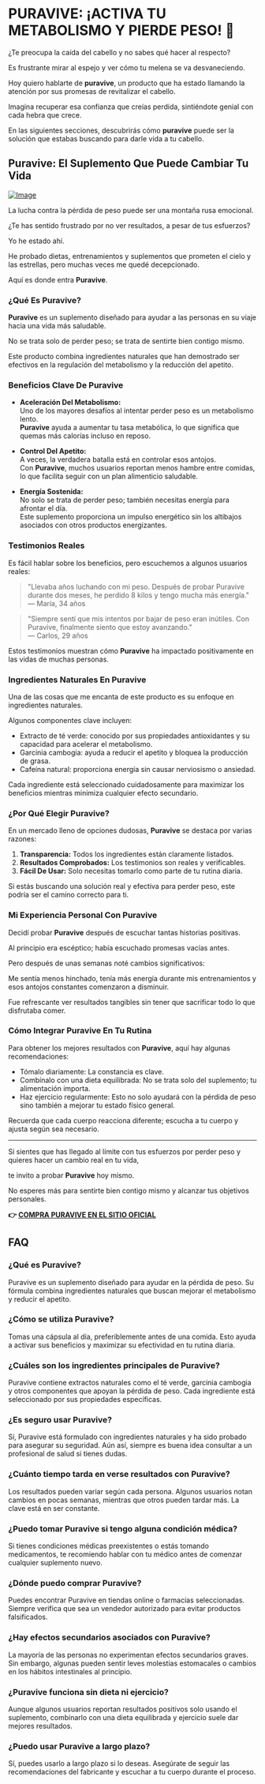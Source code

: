 # PURAVIVE: ¡ACTIVA TU METABOLISMO Y PIERDE PESO! 🌟

¿Te preocupa la caída del cabello y no sabes qué hacer al respecto? 

Es frustrante mirar al espejo y ver cómo tu melena se va desvaneciendo. 

Hoy quiero hablarte de **puravive**, un producto que ha estado llamando la atención por sus promesas de revitalizar el cabello. 

Imagina recuperar esa confianza que creías perdida, sintiéndote genial con cada hebra que crece. 

En las siguientes secciones, descubrirás cómo **puravive** puede ser la solución que estabas buscando para darle vida a tu cabello.

## Puravive: El Suplemento Que Puede Cambiar Tu Vida

[![Image](https://puravive.com/assets/images/1-desktop.png)](https://gchaffi.com/y45FisXs)

La lucha contra la pérdida de peso puede ser una montaña rusa emocional. 

¿Te has sentido frustrado por no ver resultados, a pesar de tus esfuerzos?

Yo he estado ahí.

He probado dietas, entrenamientos y suplementos que prometen el cielo y las estrellas, pero muchas veces me quedé decepcionado.

Aquí es donde entra **Puravive**.

### ¿Qué Es Puravive?

**Puravive** es un suplemento diseñado para ayudar a las personas en su viaje hacia una vida más saludable. 

No se trata solo de perder peso; se trata de sentirte bien contigo mismo.

Este producto combina ingredientes naturales que han demostrado ser efectivos en la regulación del metabolismo y la reducción del apetito.

### Beneficios Clave De Puravive

- **Aceleración Del Metabolismo:**  
  Uno de los mayores desafíos al intentar perder peso es un metabolismo lento.  
  **Puravive** ayuda a aumentar tu tasa metabólica, lo que significa que quemas más calorías incluso en reposo.

- **Control Del Apetito:**  
  A veces, la verdadera batalla está en controlar esos antojos.  
  Con **Puravive**, muchos usuarios reportan menos hambre entre comidas, lo que facilita seguir con un plan alimenticio saludable.

- **Energía Sostenida:**  
  No solo se trata de perder peso; también necesitas energía para afrontar el día.  
  Este suplemento proporciona un impulso energético sin los altibajos asociados con otros productos energizantes.

### Testimonios Reales

Es fácil hablar sobre los beneficios, pero escuchemos a algunos usuarios reales:

> "Llevaba años luchando con mi peso. Después de probar Puravive durante dos meses, he perdido 8 kilos y tengo mucha más energía."  
> — María, 34 años

> "Siempre sentí que mis intentos por bajar de peso eran inútiles. Con Puravive, finalmente siento que estoy avanzando."  
> — Carlos, 29 años

Estos testimonios muestran cómo **Puravive** ha impactado positivamente en las vidas de muchas personas.

### Ingredientes Naturales En Puravive

Una de las cosas que me encanta de este producto es su enfoque en ingredientes naturales. 

Algunos componentes clave incluyen:

- Extracto de té verde: conocido por sus propiedades antioxidantes y su capacidad para acelerar el metabolismo.
- Garcinia cambogia: ayuda a reducir el apetito y bloquea la producción de grasa.
- Cafeína natural: proporciona energía sin causar nerviosismo o ansiedad.

Cada ingrediente está seleccionado cuidadosamente para maximizar los beneficios mientras minimiza cualquier efecto secundario.

### ¿Por Qué Elegir Puravive?

En un mercado lleno de opciones dudosas, **Puravive** se destaca por varias razones:

1. **Transparencia:** Todos los ingredientes están claramente listados.
2. **Resultados Comprobados:** Los testimonios son reales y verificables.
3. **Fácil De Usar:** Solo necesitas tomarlo como parte de tu rutina diaria.

Si estás buscando una solución real y efectiva para perder peso, este podría ser el camino correcto para ti.

### Mi Experiencia Personal Con Puravive

Decidí probar **Puravive** después de escuchar tantas historias positivas. 

Al principio era escéptico; había escuchado promesas vacías antes.

Pero después de unas semanas noté cambios significativos:

Me sentía menos hinchado, tenía más energía durante mis entrenamientos y esos antojos constantes comenzaron a disminuir.

Fue refrescante ver resultados tangibles sin tener que sacrificar todo lo que disfrutaba comer.

### Cómo Integrar Puravive En Tu Rutina

Para obtener los mejores resultados con **Puravive**, aquí hay algunas recomendaciones:

- Tómalo diariamente: La constancia es clave.
- Combínalo con una dieta equilibrada: No se trata solo del suplemento; tu alimentación importa.
- Haz ejercicio regularmente: Esto no solo ayudará con la pérdida de peso sino también a mejorar tu estado físico general.

Recuerda que cada cuerpo reacciona diferente; escucha a tu cuerpo y ajusta según sea necesario.

---

Si sientes que has llegado al límite con tus esfuerzos por perder peso y quieres hacer un cambio real en tu vida,

te invito a probar **Puravive** hoy mismo. 

No esperes más para sentirte bien contigo mismo y alcanzar tus objetivos personales.



**👉 [COMPRA PURAVIVE EN EL SITIO OFICIAL](https://gchaffi.com/y45FisXs)**

## FAQ

### ¿Qué es Puravive?

Puravive es un suplemento diseñado para ayudar en la pérdida de peso. Su fórmula combina ingredientes naturales que buscan mejorar el metabolismo y reducir el apetito.

### ¿Cómo se utiliza Puravive?

Tomas una cápsula al día, preferiblemente antes de una comida. Esto ayuda a activar sus beneficios y maximizar su efectividad en tu rutina diaria.

### ¿Cuáles son los ingredientes principales de Puravive?

Puravive contiene extractos naturales como el té verde, garcinia cambogia y otros componentes que apoyan la pérdida de peso. Cada ingrediente está seleccionado por sus propiedades específicas.

### ¿Es seguro usar Puravive?

Sí, Puravive está formulado con ingredientes naturales y ha sido probado para asegurar su seguridad. Aún así, siempre es buena idea consultar a un profesional de salud si tienes dudas.

### ¿Cuánto tiempo tarda en verse resultados con Puravive?

Los resultados pueden variar según cada persona. Algunos usuarios notan cambios en pocas semanas, mientras que otros pueden tardar más. La clave está en ser constante.

### ¿Puedo tomar Puravive si tengo alguna condición médica?

Si tienes condiciones médicas preexistentes o estás tomando medicamentos, te recomiendo hablar con tu médico antes de comenzar cualquier suplemento nuevo.

### ¿Dónde puedo comprar Puravive?

Puedes encontrar Puravive en tiendas online o farmacias seleccionadas. Siempre verifica que sea un vendedor autorizado para evitar productos falsificados.

### ¿Hay efectos secundarios asociados con Puravive?

La mayoría de las personas no experimentan efectos secundarios graves. Sin embargo, algunas pueden sentir leves molestias estomacales o cambios en los hábitos intestinales al principio.

### ¿Puravive funciona sin dieta ni ejercicio?

Aunque algunos usuarios reportan resultados positivos solo usando el suplemento, combinarlo con una dieta equilibrada y ejercicio suele dar mejores resultados.

### ¿Puedo usar Puravive a largo plazo?

Sí, puedes usarlo a largo plazo si lo deseas. Asegúrate de seguir las recomendaciones del fabricante y escuchar a tu cuerpo durante el proceso.